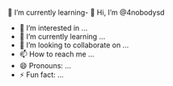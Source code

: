 🌱 I’m currently learning- 👋 Hi, I’m @4nobodysd
- 👀 I’m interested in ...
- 🌱 I’m currently learning ...
- 💞️ I’m looking to collaborate on ...
- 📫 How to reach me ...
- 😄 Pronouns: ...
- ⚡ Fun fact: ...

<!---
4nobodysd/4nobodysd is a ✨ special ✨ repository because its `README.md` (this file) appears on your GitHub profile.
You can click the Preview link to take a look at your changes.
--->
